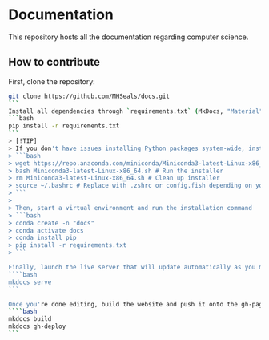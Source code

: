 # Documentation
This repository hosts all the documentation regarding computer science.

## How to contribute
First, clone the repository:
````bash
git clone https://github.com/MHSeals/docs.git
```
Install all dependencies through `requirements.txt` (MkDocs, "Material" theme, and plugins):
```bash
pip install -r requirements.txt
```
> [!TIP]
> If you don't have issues installing Python packages system-wide, install Conda:
> ```bash
> wget https://repo.anaconda.com/miniconda/Miniconda3-latest-Linux-x86_64.sh # Fetch the installer
> bash Miniconda3-latest-Linux-x86_64.sh # Run the installer
> rm Miniconda3-latest-Linux-x86_64.sh # Clean up installer
> source ~/.bashrc # Replace with .zshrc or config.fish depending on your shell
> ```
>
> Then, start a virtual environment and run the installation command
> ```bash
> conda create -n "docs"
> conda activate docs
> conda install pip
> pip install -r requirements.txt
> ```

Finally, launch the live server that will update automatically as you make/save changes:
````bash
mkdocs serve
```

Once you're done editing, build the website and push it onto the gh-pages branch.
````bash
mkdocs build
mkdocs gh-deploy
```
